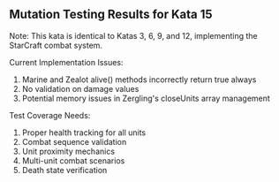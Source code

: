 ﻿## Mutation Testing Results for Kata 15

Note: This kata is identical to Katas 3, 6, 9, and 12, implementing the StarCraft combat system.

Current Implementation Issues:
1. Marine and Zealot alive() methods incorrectly return true always
2. No validation on damage values
3. Potential memory issues in Zergling's closeUnits array management

Test Coverage Needs:
1. Proper health tracking for all units
2. Combat sequence validation
3. Unit proximity mechanics
4. Multi-unit combat scenarios
5. Death state verification

